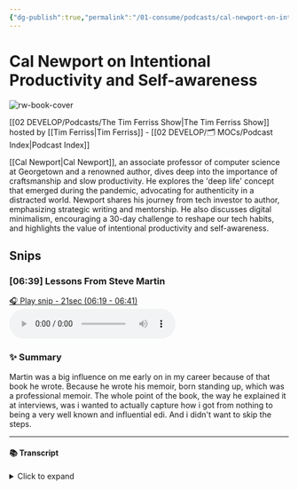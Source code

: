```yaml
---
{"dg-publish":true,"permalink":"/01-consume/podcasts/cal-newport-on-intentional-productivity-and-self-awareness/","title":"Cal Newport on Intentional Productivity and Self-awareness","tags":["podcasts"]}
---
```


# Cal Newport on Intentional Productivity and Self-awareness

![rw-book-cover](https://images.weserv.nl/?url=https%3A%2F%2Fcontent.production.cdn.art19.com%2Fimages%2F69%2F10%2F10%2Ffb%2F691010fb-625e-4abe-993c-a57228b28dbe%2F91cb53ae0d5dbb379b9dffecf0a772593891d0d09bbe6d90ee746edbdb79e3ec75584f2ceb8260e9f675a90c05419b9b99842a76905b686f0f51c1a9d3e227ab.jpeg&w=300&h=300)

[[02 DEVELOP/Podcasts/The Tim Ferriss Show\|The Tim Ferriss Show]] hosted by [[Tim Ferriss\|Tim Ferriss]] - [[02 DEVELOP/🗂️ MOCs/Podcast Index\|Podcast Index]]

[[Cal Newport\|Cal Newport]], an associate professor of computer science at Georgetown and a renowned author, dives deep into the importance of craftsmanship and slow productivity. He explores the 'deep life' concept that emerged during the pandemic, advocating for authenticity in a distracted world. Newport shares his journey from tech investor to author, emphasizing strategic writing and mentorship. He also discusses digital minimalism, encouraging a 30-day challenge to reshape our tech habits, and highlights the value of intentional productivity and self-awareness.


## Snips


### [06:39] Lessons From Steve Martin


[🎧 Play snip - 21sec️ (06:19 - 06:41)](https://share.snipd.com/snip/c9a10598-cdc4-4978-8986-1ff18f5e2b0c)
<audio controls> <source src="https://rss.art19.com/episodes/a459a266-d76a-47a2-bb38-697962eaa763.mp3?rss_browser=BAhJIgpTbmlwZAY6BkVU--7de01baece82063bda1cca2dc0d698735fdbe34a#t=06:19,06:41"> </audio>




### ✨ Summary
Martin was a big influence on me early on in my career because of that book he wrote. Because he wrote his memoir, born standing up, which was a professional memoir. The whole point of the book, the way he explained it at interviews, was i wanted to actually capture how i got from nothing to being a very well known and influential edi. And i didn't want to skip the steps.


---




#### 📚 Transcript
<details>
<summary>Click to expand</summary>
<blockquote><b>Cal Newport</b><br/><br/>Martin was a big influence on me early on in my career because of that book he wrote, because he wrote his memoir, Born Standing Up, which was a professional memoir. The whole point of the book, the way he explained it in interviews was I wanted to actually capture how I got from nothing to being a very well-known and influential comedian. I didn't want to skip the steps. He</blockquote>
</details>


